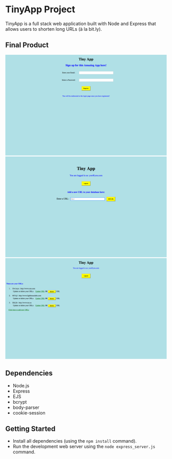 # TinyApp Project

TinyApp is a full stack web application built with Node and Express that allows users to shorten long URLs (à la bit.ly).

## Final Product

!["Screenshot of register page"](https://github.com/Sanju3001/tinyApp/blob/master/docs/register.png)
!["Screenshot of add URL page"](https://github.com/Sanju3001/tinyApp/blob/master/docs/addURL.png)
!["Screenshot of URLs list"](https://github.com/Sanju3001/tinyApp/blob/master/docs/listURLs.png)

## Dependencies

- Node.js
- Express
- EJS
- bcrypt
- body-parser
- cookie-session

## Getting Started

- Install all dependencies (using the `npm install` command).
- Run the development web server using the `node express_server.js` command.